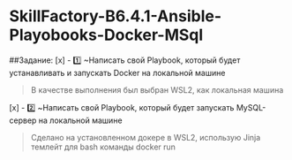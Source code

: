 # SkillFactory-B6.4.1-Ansible-Playobooks-Docker-MSql

##Задание:
[x] - :one: ~Написать свой Playbook, который будет устанавливать и запускать Docker на локальной машине

> В качестве выполнения был выбран WSL2, как локальная машина

[x] - :two: ~Написать свой Playbook, который будет запускать MySQL-сервер на локальной машине

> Сделано на установленном докере в WSL2, использую Jinja  темлейт для bash команды docker run
